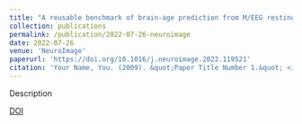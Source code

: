 ```yaml
---
title: "A reusable benchmark of brain-age prediction from M/EEG resting-state signals"
collection: publications
permalink: /publication/2022-07-26-neuroimage
date: 2022-07-26
venue: 'NeuroImage'
paperurl: 'https://doi.org/10.1016/j.neuroimage.2022.119521'
citation: 'Your Name, You. (2009). &quot;Paper Title Number 1.&quot; <i>Journal 1</i>. 1(1).'
---
```


Description

[DOI](https://doi.org/10.1016/j.neuroimage.2022.119521)
